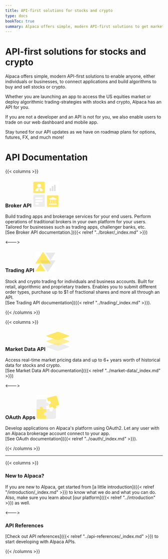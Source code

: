 ```yaml
---
title: API-first solutions for stocks and crypto
type: docs
bookToc: true
summary: Alpaca offers simple, modern API-first solutions to get market data, trade stocks and crypto, build apps and more.
---
```


# API-first solutions for stocks and crypto

Alpaca offers simple, modern API-first solutions to enable anyone, either individuals or businesses, to connect applications and build algorithms to buy and sell stocks or crypto.

Whether you are launching an app to access the US equities market or deploy algorithmic trading-strategies with stocks and crypto, Alpaca has an API for you.

If you are not a developer and an API is not for you, we also enable users to trade on our web dashboard and mobile app.

Stay tuned for our API updates as we have on roadmap plans for options, futures, FX, and much more!

# API Documentation

{{< columns >}}

### **Broker API** ![broker-logo](ic-broker@1x.png)

Build trading apps and brokerage services for your end users. Perform operations of traditional brokers in your own platform for your users. Tailored for businesses such as trading apps, challenger banks, etc.
\
[See Broker API documentation.]({{< relref "../broker/_index.md" >}})

<--->

### **Trading API** ![trading-logo](ic-trading@1x.png)


Stock and crypto trading for individuals and business accounts. Built for retail, algorithmic and proprietary traders. Enables you to submit different order types, purchase up to $1 of fractional shares and more all through an API.
\
[See Trading API documentation]({{< relref "../trading/_index.md" >}}).


{{< /columns >}}

{{< columns >}}

### **Market Data API** ![market-logo](ic-market-data@1x.png)

Access real-time market pricing data and up to 6+ years worth of historical data for stocks and crypto.
\
[See Market Data API documentation]({{< relref "../market-data/_index.md" >}})

<--->

### **OAuth Apps** ![oauth-logo](ic_oauth@1x.png)

Develop applications on Alpaca's platform using OAuth2. Let any user with an Alpaca brokerage account connect to your app.
\
[See OAuth documentation]({{< relref "../oauth/_index.md" >}}).

{{< /columns >}}

---

{{< columns >}}

### **New to Alpaca?**

If you are new to Alpaca, get started from [a little introduction]({{< relref
"/introduction/_index.md" >}}) to know what we do and what you can do.
Also, make sure you learn about [our platform]({{< relref "../introduction" >}}) as well.

<--->

### **API References**

[Check out API references]({{< relref "../api-references/_index.md" >}}) to start developing with Alpaca APIs.

{{< /columns >}}

&nbsp;
